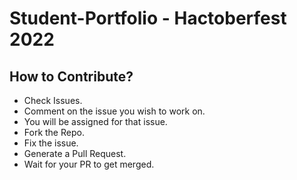 # Student-Portfolio - Hactoberfest 2022

## How to Contribute?
- Check Issues.
- Comment on the issue you wish to work on.
- You will be assigned for that issue.
- Fork the Repo.
- Fix the issue.
- Generate a Pull Request.
- Wait for your PR to get merged.
